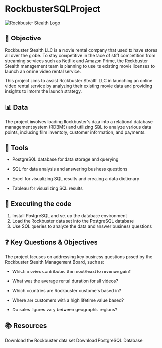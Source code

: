 # RockbusterSQLProject
<img src="file:///C:\Users\julia\Documents\E D U C A T I O N\06 CareerFoundry Data Analyst\2 Tasks A1-A8 Data Immersion\Achievement 3\RSLogo.png" alt="Rockbuster Stealth Logo" style="pointer-events: none;">

## 🎯 Objective 
Rockbuster Stealth LLC is a movie rental company that used to have stores all over the globe. To stay competitive in the face of stiff competition from streaming services such as Netflix and Amazon Prime, the Rockbuster Stealth management team is planning to use its existing movie licenses to launch an online video rental service.

This project aims to assist Rockbuster Stealth LLC in launching an online video rental service by analyzing their existing movie data and providing insights to inform the launch strategy.

## 📊 Data
The project involves loading Rockbuster's data into a relational database management system (RDBMS) and utilizing SQL to analyze various data points, including film inventory, customer information, and payments.

## 🔧 Tools
<ul><li>PostgreSQL database for data storage and querying</li></ul>
<ul><li>SQL for data analysis and answering business questions</li></ul>
<ul><li>Excel for visualizing SQL results and creating a data dictionary</li></ul>
<ul><li>Tableau for visualizing SQL results</li></ul>

## 🚀 Executing the code
1. Install PostgreSQL and set up the database environment
2. Load the Rockbuster data set into the PostgreSQL database
3. Use SQL queries to analyze the data and answer business questions

## ❓ Key Questions & Objectives

The project focuses on addressing key business questions posed by the Rockbuster Stealth Management Board, such as:

<ul><li>Which movies contributed the most/least to revenue gain?</li></ul>
<ul><li>What was the average rental duration for all videos?</li></ul>
<ul><li>Which countries are Rockbuster customers based in?</li></ul>
<ul><li>Where are customers with a high lifetime value based?</li></ul>
<ul><li>Do sales figures vary between geographic regions?</li></ul>

## 📚 Resources
Download the Rockbuster data set
Download PostgreSQL Database

